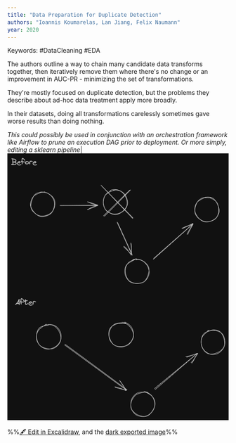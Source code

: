 ```yaml
---
title: "Data Preparation for Duplicate Detection"
authors: "Ioannis Koumarelas, Lan Jiang, Felix Naumann"
year: 2020
---
```


Keywords: #DataCleaning #EDA 

The authors outline a way to chain many candidate data transforms together, then iteratively remove them where there's no change or an improvement in AUC-PR - minimizing the set of transformations.

They're mostly focused on duplicate detection, but the problems they describe about ad-hoc data treatment apply more broadly.

In their datasets, doing all transformations carelessly sometimes gave worse results than doing nothing.

_This could possibly be used in conjunction with an orchestration framework like Airflow to prune an execution DAG prior to deployment. Or more simply, editing a sklearn pipeline_|
![](../drawings/@koumarelasDataPreparationDuplicate2020%202023-09-22%2010.31.26.excalidraw.png)

%%[🖋 Edit in Excalidraw](@koumarelasDataPreparationDuplicate2020%202023-09-22%2010.31.26.excalidraw.md), and the [dark exported image](@koumarelasDataPreparationDuplicate2020%202023-09-22%2010.31.26.excalidraw.dark.png)%%